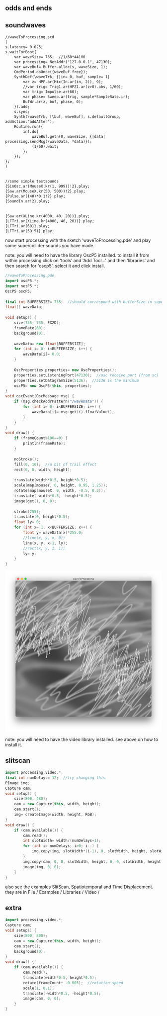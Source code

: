 odds and ends
--

soundwaves
--

```
//waveToProcessing.scd
(
s.latency= 0.025;
s.waitForBoot{
    var waveSize= 735;  //1/60*44100
    var processing= NetAddr("127.0.0.1", 47130);
    var waveBuf= Buffer.alloc(s, waveSize, 1);
    CmdPeriod.doOnce({waveBuf.free});
    SynthDef(\waveTrk, {|in= 0, buf, sample= 1|
        var z= HPF.ar(Mix(In.ar(in, 2)), 9);
        //var trig= Trig1.ar(HPZ1.ar(z>0).abs, 1/60);
        var trig= Impulse.ar(60);
        var phase= Sweep.ar(trig, sample*SampleRate.ir);
        BufWr.ar(z, buf, phase, 0);
    }).add;
    s.sync;
    Synth(\waveTrk, [\buf, waveBuf], s.defaultGroup, addAction:'addAfter');
    Routine.run({
        inf.do{
            waveBuf.getn(0, waveSize, {|data| processing.sendMsg(\waveData, *data)});
            (1/60).wait;
        };
    });
};
)


//some simple testsounds
{SinOsc.ar(MouseX.kr(1, 999))!2}.play;
{Saw.ar(MouseX.kr(50, 500))!2}.play;
{Pulse.ar(140)*0.1!2}.play;
{SoundIn.ar!2}.play;


{Saw.ar(XLine.kr(4000, 40, 20))}.play;
{LFTri.ar(XLine.kr(4000, 40, 20))}.play;
{LFTri.ar(60)}.play;
{LFTri.ar(59.5)}.play;
```

now start processing with the sketch 'waveToProcessing.pde' and play some supercollider sounds you have made.

note: you will need to have the library OscP5 installed. to install it from within processing click on 'tools' and 'Add Tool...' and then 'libraries' and then search for 'oscp5'. select it and click install.

```cpp
//waveToProcessing.pde
import oscP5.*;
import netP5.*;
OscP5 oscP5;

final int BUFFERSIZE= 735;  //should correspond with bufferSize in supercollider
float[] waveData;

void setup() {
    size(735, 735, FX2D);
    frameRate(60);
    background(0);
    
    waveData= new float[BUFFERSIZE];
    for (int i= 0; i<BUFFERSIZE; i++) {
        waveData[i]= 0.0;
    }
    
    OscProperties properties= new OscProperties();
    properties.setListeningPort(47130);  //osc receive port (from sc)
    properties.setDatagramSize(5136);  //5136 is the minimum 
    oscP5= new OscP5(this, properties);
}
void oscEvent(OscMessage msg) {
    if (msg.checkAddrPattern("/waveData")) {
        for (int i= 0; i<BUFFERSIZE; i++) {
            waveData[i]= msg.get(i).floatValue();
        }
    }
}
void draw() {
    if (frameCount%100==0) {
        println(frameRate);
    }

    noStroke();
    fill(0, 10);  //a bit of trail effect
    rect(0, 0, width, height);
    
    translate(width*0.5, height*0.5);
    scale(map(mouseY, 0, height, 0.95, 1.25));
    rotate(map(mouseX, 0, width, -0.5, 0.5));
    translate(-width*0.5, -height*0.5);
    image(get(), 0, 0);

    stroke(255);
    translate(0, height*0.5);
    float ly= 0;
    for (int x= 1; x<BUFFERSIZE; x++) {
        float y= waveData[x]*255.0;
        //line(x, y, x, 0);
        line(x, y, x-1, ly);
        //rect(x, y, 1, 1);
        ly= y;
    }
}
```

![waveToProcessing.png](waveToProcessing.png?raw=true "waveToProcessing.png")

note: you will need to have the video library installed. see above on how to install it.

slitscan
--

```cpp
import processing.video.*;
final int numDelays= 12;  //try changing this
PImage img;
Capture cam;
void setup() {
    size(800, 480);
    cam = new Capture(this, width, height);
    cam.start();
    img= createImage(width, height, RGB);
}
void draw() {
    if (cam.available()) {
        cam.read();
        int slotWidth= width/(numDelays+1);
        for (int i= numDelays; i>0; i--) {
            img.copy(img, slotWidth*(i-1), 0, slotWidth, height, slotWidth*i, 0, slotWidth, height);
        }
        img.copy(cam, 0, 0, slotWidth, height, 0, 0, slotWidth, height); 
        image(img, 0, 0);
    }
}
```

also see the examples SlitScan, Spatiotemporal and Time Displacement. they are in File / Examples / Libraries / Video /

extra
--

```cpp
import processing.video.*;
Capture cam;
void setup() {
    size(800, 800);
    cam = new Capture(this, width, height);
    cam.start();
    background(0);
}
void draw() {
    if (cam.available()) {
        cam.read();
        translate(width*0.5, height*0.5);
        rotate(frameCount* -0.005);  //rotation speed
        scale(1, 0.1);
        translate(-width*0.5, -height*0.5);
        image(cam, 0, 0);
    }
}
```

